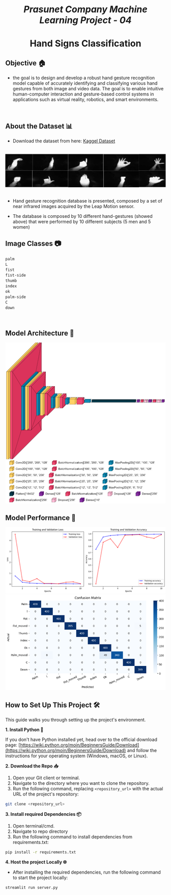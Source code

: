 # <center><i>Prasunet Company Machine Learning Project - 04</i></center>

# <center><b>Hand Signs Classification</b>
</center>

## Objective 🏠
- the goal is to design and develop a robust hand gesture recognition model capable of accurately identifying and classifying various hand gestures from both image and video data. The goal is to enable intuitive human-computer interaction and gesture-based control systems in applications such as virtual reality, robotics, and smart environments.

<br>

## About the Dataset 📊

- Download the dataset from here: <a href = 'https://www.kaggle.com/datasets/gti-upm/leapgestrecog'>Kaggel Dataset</a> 

<br>

<center><img style='width:1000px;' src = 'images\dataset-cover.png'></center>

<br>

- Hand gesture recognition database is presented, composed by a set of near infrared images acquired by the Leap Motion sensor.

- The database is composed by 10 different hand-gestures (showed above) that were performed by 10 different subjects (5 men and 5 women)



## Image Classes 📷

`palm`  
`L`  
`fist`  
`fist-side`  
`thumb`  
`index`  
`ok`  
`palm-side`  
`C`  
`down`

<br>

## Model Architecture 👾

<img src = 'images/model-arch.png'>

<br>

## Model Performance 🤖

<img src = 'images/model_performance.png'>

<br>

<img src = 'images/confusion_matrix.png'>

<br>

## How to Set Up This Project 🛠️

This guide walks you through setting up the project's environment.

**1. Install Python 🐍**

If you don't have Python installed yet, head over to the official download page: [https://wiki.python.org/moin/BeginnersGuide/Download](https://wiki.python.org/moin/BeginnersGuide/Download) and follow the instructions for your operating system (Windows, macOS, or Linux).

**2. Download the Repo 📥**


1. Open your Git client or terminal.
2. Navigate to the directory where you want to clone the repository.
3. Run the following command, replacing `<repository_url>` with the actual URL of the project's repository:

```bash 
git clone <repository_url>
```

**3. Install required Dependencies  📦**
1. Open terminal/cmd.
2. Navigate to repo directory
3. Run the following command to install dependencies from requirements.txt:

``` bash
pip install -r requirements.txt
```

**4. Host the project Locally 🌐**

- After installing the required dependencies, run the following command to start the project locally:

``` bash
streamlit run server.py
```

